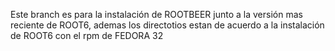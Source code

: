 
Este branch es para la instalación de ROOTBEER junto a la versión mas reciente de ROOT6, ademas los directotios estan de acuerdo a la instalación de ROOT6 con el rpm  de FEDORA 32

